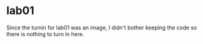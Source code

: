 # lab01
Since the turnin for lab01 was an image, I didn't bother keeping the code so there is nothing to turn in here.

